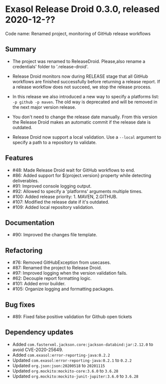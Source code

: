 # Exasol Release Droid 0.3.0, released 2020-12-??

Code name: Renamed project, monitoring of GitHub release workflows

## Summary

- The project was renamed to ReleaseDroid. Please,also rename a credentials' folder to '.release-droid'.
- Release Droid monitors now during RELEASE stage that all GitHub workflows are finished successfully before returning a release report. If a release workflow does not succeed, we stop the release process.

- In this release we also introduced a new way to specify a platforms list: `-p github -p maven`. The old way is deprecated and will be removed in the next major version release.

- You don't need to change the release date manually. From this version the Release Droid makes an automatic commit if the release date is outdated.

- Release Droid now support a local validation. Use a `--local` argument to specify a path to a repository to validate. 

## Features

* #48: Made Release Droid wait for GitHub workflows to end.
* #86: Added support for ${project.version} property while detecting deliverables.
* #91: Improved console logging output.
* #92: Allowed to specify a 'platforms' arguments multiple times.
* #100: Added release priority: 1. MAVEN, 2.GITHUB.
* #107: Modified the release date if it's outdated.
* #109: Added local repository validation.

## Documentation

* #90: Improved the changes file template.

## Refactoring

* #76: Removed GitHubException from usecases.
* #87: Renamed the project to Release Droid.
* #97: Improved logging when the version validation fails.
* #62: Decouple report formatting logic.
* #101: Added error builder.
* #105: Organize logging and formatting packages.

## Bug fixes

* #89: Fixed false positive validation for Github open tickets

## Dependency updates

* Added `com.fasterxml.jackson.core:jackson-databind:jar:2.12.0` to avoid CVE-2020-25649.
* Added `com.exasol:error-reporting-java:0.2.2`
* Updated `com.exasol:error-reporting-java:0.2.1` to `0.2.2`
* Updated `org.json:json:20200518` to `20201115`
* Updated `org.mockito:mockito-core:3.6.0` to `3.6.28`
* Updated `org.mockito:mockito-junit-jupiter:3.6.0` to `3.6.28`